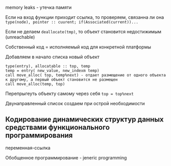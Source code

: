 memory leaks - утечка памяти

Если на вход функции приходит ссылка, то проверяем, связанна ли она `type(node), pointer :: cuurent; if(Associated(current))...`

Если не делаем `deallocate(tmp)`, то объект становится недостижимым (unreachable)

Собственный код = исполняемый код для конкретной платформы

Добавляем в начало списка новый объект
```
type(entry), allocatable :: top, temp
temp = entry( new_value, new_indexm temp)
call move_alloc( top, temp%next) - отдает размещение от одного объекта к другому, а первый объект становится не размещен
call move_alloc(temp, top)
```

Перепрыгеуть объекту самому через себя
`top = top%next`

Двунаправленный список создаем при острой необходимости

## Кодирование динамических структур данных средствами функционального программирования

переменная-ссылка

Обобщенное программирование - jeneric programming

